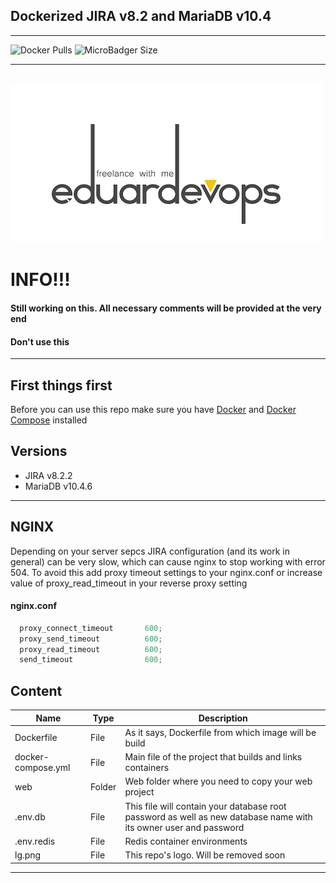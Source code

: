 ## Dockerized JIRA v8.2 and MariaDB v10.4
------
<img alt="Docker Pulls" src="https://img.shields.io/docker/pulls/eduardevops/jira8.2.svg" style="max-width:100%;"> <img alt="MicroBadger Size" src="https://img.shields.io/microbadger/image-size/eduardevops/jira8.2.svg?style=plastic" style="max-width:100%;">


------

![Logo](lg.png)
------

# INFO!!!
####  Still working on this. All necessary comments will be provided at the very end
####  Don't use this
------
## First things first
Before you can use this repo make sure you have [Docker](https://www.docker.com/) and [Docker Compose](https://docs.docker.com/compose/install/) installed

## Versions
*	JIRA v8.2.2
*	MariaDB v10.4.6
------
## NGINX
Depending on your server sepcs JIRA configuration (and its work in general) can be very slow, which can cause nginx to stop working with error 504. To avoid this add proxy timeout settings to your nginx.conf or increase value of proxy_read_timeout in your reverse proxy setting

#### nginx.conf

```javascript
  proxy_connect_timeout       600;
  proxy_send_timeout          600;
  proxy_read_timeout          600;
  send_timeout                600;
```

## Content
Name| Type | Description
------------        |         ------------- |         -------------
Dockerfile          | File | As it says, Dockerfile from which image will be build
docker-compose.yml  | File | Main file of the project that builds and links containers
web                 | Folder | Web folder where you need to copy your web project
.env.db             | File| This file will contain your database root password as well as new database name with its owner user and password
.env.redis          | File | Redis container environments
lg.png              | File | This repo's logo. Will be removed soon
------
